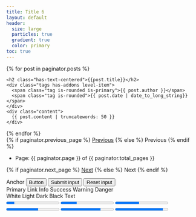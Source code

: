 ```yaml
---
title: Title 6
layout: default
header:
  size: large
  particles: true
  gradient: true
  color: primary
toc: true
---
```


<div id="tab1" class="tab-content">

<!-- This loops through the paginated posts -->
{% for post in paginator.posts %}
<!-- START ARTICLE -->
<div class="card post-entry">
    <div class="media" style="background-image: url(https://dqbasmyouzti2.cloudfront.net/assets/content/cache/made/content/images/articles/Office_Buildings_Demand_Response_XL_721_420_80_s_c1.jpg)">
    </div>
  <div class="card-content">
    
    <h2 class="has-text-centered">{{post.title}}</h2>
    <div class="tags has-addons level-item">
      <span class="tag is-rounded is-primary">{{ post.author }}</span>
      <span class="tag is-rounded">{{ post.date | date_to_long_string}}</span>
    </div>
    <div class="content">
      {{ post.content | truncatewords: 50 }}
    </div>
  </div>
</div>
<!-- END ARTICLE -->
{% endfor %}

<!-- Pagination links -->
<div class="section">
  <nav class="pagination is-centered" role="navigation" aria-label="pagination">
  {% if paginator.previous_page %}
  <a href="{{ paginator.previous_page_path }}" class="pagination-previous">Previous</a>
  {% else %}
  <a class="pagination-previous" disabled>Previous</a>
  {% endif %}

  <ul class="pagination-list">
    <li>Page: {{ paginator.page }} of {{ paginator.total_pages }}</li>
  </ul>

  {% if paginator.next_page %}
  <a href="{{ paginator.next_page_path }}" class="pagination-next">Next</a>
  {% else %}
  <a class="pagination-next" disabled>Next</a>
  {% endif %}
</nav>
</div>

</p>

</div>
<div id="tab2" class="content tab-content">
<a class="button">Anchor</a>
<button class="button">Button</button>
<input class="button" type="submit" value="Submit input">
<input class="button" type="reset" value="Reset input">
</div>
<div id="tab3" class="content tab-content">
<a class="button is-primary">Primary</a>
<a class="button is-link">Link</a>
<a class="button is-info">Info</a>
<a class="button is-success">Success</a>
<a class="button is-warning">Warning</a>
<a class="button is-danger">Danger</a>
</div>
<div id="tab4" class="content tab-content">
<a class="button is-white">White</a>
<a class="button is-light">Light</a>
<a class="button is-dark">Dark</a>
<a class="button is-black">Black</a>
<a class="button is-text">Text</a>
</div>

<div class="content tab-content">
        <progress class="progress is-primary" value="15" max="100">15%</progress>
        <progress class="progress is-link" value="30" max="100">30%</progress>
        <progress class="progress is-info" value="45" max="100">45%</progress>
        <progress class="progress is-success" value="60" max="100">60%</progress>
        <progress class="progress is-warning" value="75" max="100">75%</progress>
        <progress class="progress is-danger" value="90" max="100">90%</progress>
</div>
